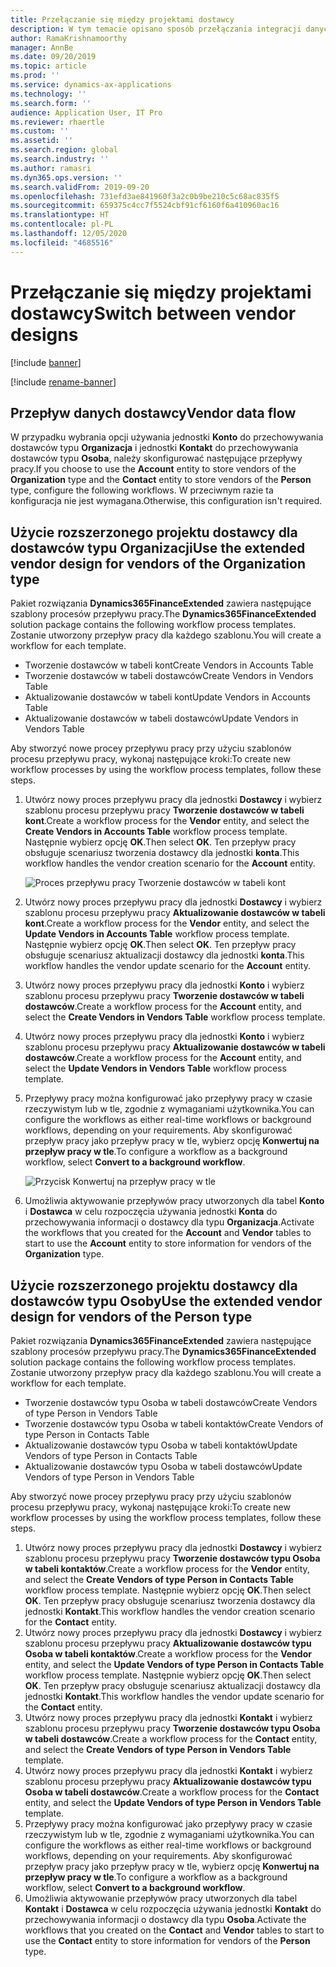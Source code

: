 ```yaml
---
title: Przełączanie się między projektami dostawcy
description: W tym temacie opisano sposób przełączania integracji danych dostawcy między aplikacjami Finance and Operations i Dataverse.
author: RamaKrishnamoorthy
manager: AnnBe
ms.date: 09/20/2019
ms.topic: article
ms.prod: ''
ms.service: dynamics-ax-applications
ms.technology: ''
ms.search.form: ''
audience: Application User, IT Pro
ms.reviewer: rhaertle
ms.custom: ''
ms.assetid: ''
ms.search.region: global
ms.search.industry: ''
ms.author: ramasri
ms.dyn365.ops.version: ''
ms.search.validFrom: 2019-09-20
ms.openlocfilehash: 731efd3ae841960f3a2c0b9be210c5c68ac835f5
ms.sourcegitcommit: 659375c4cc7f5524cbf91cf6160f6a410960ac16
ms.translationtype: HT
ms.contentlocale: pl-PL
ms.lasthandoff: 12/05/2020
ms.locfileid: "4685516"
---
```

# <a name="switch-between-vendor-designs"></a><span data-ttu-id="38929-103">Przełączanie się między projektami dostawcy</span><span class="sxs-lookup"><span data-stu-id="38929-103">Switch between vendor designs</span></span>

[!include [banner](../../includes/banner.md)]

[!include [rename-banner](~/includes/cc-data-platform-banner.md)]



## <a name="vendor-data-flow"></a><span data-ttu-id="38929-104">Przepływ danych dostawcy</span><span class="sxs-lookup"><span data-stu-id="38929-104">Vendor data flow</span></span> 

<span data-ttu-id="38929-105">W przypadku wybrania opcji używania jednostki **Konto** do przechowywania dostawców typu **Organizacja** i jednostki **Kontakt** do przechowywania dostawców typu **Osoba**, należy skonfigurować następujące przepływy pracy.</span><span class="sxs-lookup"><span data-stu-id="38929-105">If you choose to use the **Account** entity to store vendors of the **Organization** type and the **Contact** entity to store vendors of the **Person** type, configure the following workflows.</span></span> <span data-ttu-id="38929-106">W przeciwnym razie ta konfiguracja nie jest wymagana.</span><span class="sxs-lookup"><span data-stu-id="38929-106">Otherwise, this configuration isn't required.</span></span>

## <a name="use-the-extended-vendor-design-for-vendors-of-the-organization-type"></a><span data-ttu-id="38929-107">Użycie rozszerzonego projektu dostawcy dla dostawców typu Organizacji</span><span class="sxs-lookup"><span data-stu-id="38929-107">Use the extended vendor design for vendors of the Organization type</span></span>

<span data-ttu-id="38929-108">Pakiet rozwiązania **Dynamics365FinanceExtended** zawiera następujące szablony procesów przepływu pracy.</span><span class="sxs-lookup"><span data-stu-id="38929-108">The **Dynamics365FinanceExtended** solution package contains the following workflow process templates.</span></span> <span data-ttu-id="38929-109">Zostanie utworzony przepływ pracy dla każdego szablonu.</span><span class="sxs-lookup"><span data-stu-id="38929-109">You will create a workflow for each template.</span></span>

+ <span data-ttu-id="38929-110">Tworzenie dostawców w tabeli kont</span><span class="sxs-lookup"><span data-stu-id="38929-110">Create Vendors in Accounts Table</span></span>
+ <span data-ttu-id="38929-111">Tworzenie dostawców w tabeli dostawców</span><span class="sxs-lookup"><span data-stu-id="38929-111">Create Vendors in Vendors Table</span></span>
+ <span data-ttu-id="38929-112">Aktualizowanie dostawców w tabeli kont</span><span class="sxs-lookup"><span data-stu-id="38929-112">Update Vendors in Accounts Table</span></span>
+ <span data-ttu-id="38929-113">Aktualizowanie dostawców w tabeli dostawców</span><span class="sxs-lookup"><span data-stu-id="38929-113">Update Vendors in Vendors Table</span></span>

<span data-ttu-id="38929-114">Aby stworzyć nowe procey przepływu pracy przy użyciu szablonów procesu przepływu pracy, wykonaj następujące kroki:</span><span class="sxs-lookup"><span data-stu-id="38929-114">To create new workflow processes by using the workflow process templates, follow these steps.</span></span>

1. <span data-ttu-id="38929-115">Utwórz nowy proces przepływu pracy dla jednostki **Dostawcy** i wybierz szablonu procesu przepływu pracy **Tworzenie dostawców w tabeli kont**.</span><span class="sxs-lookup"><span data-stu-id="38929-115">Create a workflow process for the **Vendor** entity, and select the **Create Vendors in Accounts Table** workflow process template.</span></span> <span data-ttu-id="38929-116">Następnie wybierz opcję **OK**.</span><span class="sxs-lookup"><span data-stu-id="38929-116">Then select **OK**.</span></span> <span data-ttu-id="38929-117">Ten przepływ pracy obsługuje scenariusz tworzenia dostawcy dla jednostki **konta**.</span><span class="sxs-lookup"><span data-stu-id="38929-117">This workflow handles the vendor creation scenario for the **Account** entity.</span></span>

    ![Proces przepływu pracy Tworzenie dostawców w tabeli kont](media/create_process.png)

2. <span data-ttu-id="38929-119">Utwórz nowy proces przepływu pracy dla jednostki **Dostawcy** i wybierz szablonu procesu przepływu pracy **Aktualizowanie dostawców w tabeli kont**.</span><span class="sxs-lookup"><span data-stu-id="38929-119">Create a workflow process for the **Vendor** entity, and select the **Update Vendors in Accounts Table** workflow process template.</span></span> <span data-ttu-id="38929-120">Następnie wybierz opcję **OK**.</span><span class="sxs-lookup"><span data-stu-id="38929-120">Then select **OK**.</span></span> <span data-ttu-id="38929-121">Ten przepływ pracy obsługuje scenariusz aktualizacji dostawcy dla jednostki **konta**.</span><span class="sxs-lookup"><span data-stu-id="38929-121">This workflow handles the vendor update scenario for the **Account** entity.</span></span>
3. <span data-ttu-id="38929-122">Utwórz nowy proces przepływu pracy dla jednostki **Konto** i wybierz szablonu procesu przepływu pracy **Tworzenie dostawców w tabeli dostawców**.</span><span class="sxs-lookup"><span data-stu-id="38929-122">Create a workflow process for the **Account** entity, and select the **Create Vendors in Vendors Table** workflow process template.</span></span>
4. <span data-ttu-id="38929-123">Utwórz nowy proces przepływu pracy dla jednostki **Konto** i wybierz szablonu procesu przepływu pracy **Aktualizowanie dostawców w tabeli dostawców**.</span><span class="sxs-lookup"><span data-stu-id="38929-123">Create a workflow process for the **Account** entity, and select the **Update Vendors in Vendors Table** workflow process template.</span></span>
5. <span data-ttu-id="38929-124">Przepływy pracy można konfigurować jako przepływy pracy w czasie rzeczywistym lub w tle, zgodnie z wymaganiami użytkownika.</span><span class="sxs-lookup"><span data-stu-id="38929-124">You can configure the workflows as either real-time workflows or background workflows, depending on your requirements.</span></span> <span data-ttu-id="38929-125">Aby skonfigurować przepływ pracy jako przepływ pracy w tle, wybierz opcję **Konwertuj na przepływ pracy w tle**.</span><span class="sxs-lookup"><span data-stu-id="38929-125">To configure a workflow as a background workflow, select **Convert to a background workflow**.</span></span>

    ![Przycisk Konwertuj na przepływ pracy w tle](media/background_workflow.png)

6. <span data-ttu-id="38929-127">Umożliwia aktywowanie przepływów pracy utworzonych dla tabel **Konto** i **Dostawca** w celu rozpoczęcia używania jednostki **Konta** do przechowywania informacji o dostawcy dla typu **Organizacja**.</span><span class="sxs-lookup"><span data-stu-id="38929-127">Activate the workflows that you created for the **Account** and **Vendor** tables to start to use the **Account** entity to store information for vendors of the **Organization** type.</span></span>

## <a name="use-the-extended-vendor-design-for-vendors-of-the-person-type"></a><span data-ttu-id="38929-128">Użycie rozszerzonego projektu dostawcy dla dostawców typu Osoby</span><span class="sxs-lookup"><span data-stu-id="38929-128">Use the extended vendor design for vendors of the Person type</span></span>

<span data-ttu-id="38929-129">Pakiet rozwiązania **Dynamics365FinanceExtended** zawiera następujące szablony procesów przepływu pracy.</span><span class="sxs-lookup"><span data-stu-id="38929-129">The **Dynamics365FinanceExtended** solution package contains the following workflow process templates.</span></span> <span data-ttu-id="38929-130">Zostanie utworzony przepływ pracy dla każdego szablonu.</span><span class="sxs-lookup"><span data-stu-id="38929-130">You will create a workflow for each template.</span></span>

+ <span data-ttu-id="38929-131">Tworzenie dostawców typu Osoba w tabeli dostawców</span><span class="sxs-lookup"><span data-stu-id="38929-131">Create Vendors of type Person in Vendors Table</span></span>
+ <span data-ttu-id="38929-132">Tworzenie dostawców typu Osoba w tabeli kontaktów</span><span class="sxs-lookup"><span data-stu-id="38929-132">Create Vendors of type Person in Contacts Table</span></span>
+ <span data-ttu-id="38929-133">Aktualizowanie dostawców typu Osoba w tabeli kontaktów</span><span class="sxs-lookup"><span data-stu-id="38929-133">Update Vendors of type Person in Contacts Table</span></span>
+ <span data-ttu-id="38929-134">Aktualizowanie dostawców typu Osoba w tabeli dostawców</span><span class="sxs-lookup"><span data-stu-id="38929-134">Update Vendors of type Person in Vendors Table</span></span>

<span data-ttu-id="38929-135">Aby stworzyć nowe procey przepływu pracy przy użyciu szablonów procesu przepływu pracy, wykonaj następujące kroki:</span><span class="sxs-lookup"><span data-stu-id="38929-135">To create new workflow processes by using the workflow process templates, follow these steps.</span></span>

1. <span data-ttu-id="38929-136">Utwórz nowy proces przepływu pracy dla jednostki **Dostawcy** i wybierz szablonu procesu przepływu pracy **Tworzenie dostawców typu Osoba w tabeli kontaktów**.</span><span class="sxs-lookup"><span data-stu-id="38929-136">Create a workflow process for the **Vendor** entity, and select the **Create Vendors of type Person in Contacts Table** workflow process template.</span></span> <span data-ttu-id="38929-137">Następnie wybierz opcję **OK**.</span><span class="sxs-lookup"><span data-stu-id="38929-137">Then select **OK**.</span></span> <span data-ttu-id="38929-138">Ten przepływ pracy obsługuje scenariusz tworzenia dostawcy dla jednostki **Kontakt**.</span><span class="sxs-lookup"><span data-stu-id="38929-138">This workflow handles the vendor creation scenario for the **Contact** entity.</span></span>
2. <span data-ttu-id="38929-139">Utwórz nowy proces przepływu pracy dla jednostki **Dostawcy** i wybierz szablonu procesu przepływu pracy **Aktualizowanie dostawców typu Osoba w tabeli kontaktów**.</span><span class="sxs-lookup"><span data-stu-id="38929-139">Create a workflow process for the **Vendor** entity, and select the **Update Vendors of type Person in Contacts Table** workflow process template.</span></span> <span data-ttu-id="38929-140">Następnie wybierz opcję **OK**.</span><span class="sxs-lookup"><span data-stu-id="38929-140">Then select **OK**.</span></span> <span data-ttu-id="38929-141">Ten przepływ pracy obsługuje scenariusz aktualizacji dostawcy dla jednostki **Kontakt**.</span><span class="sxs-lookup"><span data-stu-id="38929-141">This workflow handles the vendor update scenario for the **Contact** entity.</span></span>
3. <span data-ttu-id="38929-142">Utwórz nowy proces przepływu pracy dla jednostki **Kontakt** i wybierz szablonu procesu przepływu pracy **Tworzenie dostawców typu Osoba w tabeli dostawców**.</span><span class="sxs-lookup"><span data-stu-id="38929-142">Create a workflow process for the **Contact** entity, and select the **Create Vendors of type Person in Vendors Table** template.</span></span>
4. <span data-ttu-id="38929-143">Utwórz nowy proces przepływu pracy dla jednostki **Kontakt** i wybierz szablonu procesu przepływu pracy **Aktualizowanie dostawców typu Osoba w tabeli dostawców**.</span><span class="sxs-lookup"><span data-stu-id="38929-143">Create a workflow process for the **Contact** entity, and select the **Update Vendors of type Person in Vendors Table** template.</span></span>
5. <span data-ttu-id="38929-144">Przepływy pracy można konfigurować jako przepływy pracy w czasie rzeczywistym lub w tle, zgodnie z wymaganiami użytkownika.</span><span class="sxs-lookup"><span data-stu-id="38929-144">You can configure the workflows as either real-time workflows or background workflows, depending on your requirements.</span></span> <span data-ttu-id="38929-145">Aby skonfigurować przepływ pracy jako przepływ pracy w tle, wybierz opcję **Konwertuj na przepływ pracy w tle**.</span><span class="sxs-lookup"><span data-stu-id="38929-145">To configure a workflow as a background workflow, select **Convert to a background workflow**.</span></span>
6. <span data-ttu-id="38929-146">Umożliwia aktywowanie przepływów pracy utworzonych dla tabel **Kontakt** i **Dostawca** w celu rozpoczęcia używania jednostki **Kontakt** do przechowywania informacji o dostawcy dla typu **Osoba**.</span><span class="sxs-lookup"><span data-stu-id="38929-146">Activate the workflows that you created on the **Contact** and **Vendor** tables to start to use the **Contact** entity to store information for vendors of the **Person** type.</span></span>
